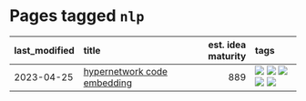 # Pages tagged `nlp`

|last_modified|title|est. idea maturity|tags
|:---|:---|---:|:---|
|2023-04-25|[hypernetwork code embedding](../hypernetwork_embedding_for_code.md)|889|[![](https://img.shields.io/badge/tag-embeddings-8e95e2)](../tags/embeddings.md) [![](https://img.shields.io/badge/tag-llm-90446b)](../tags/llm.md) [![](https://img.shields.io/badge/tag-machinelearning-be4650)](../tags/machinelearning.md) [![](https://img.shields.io/badge/tag-models-3f9741)](../tags/models.md) [![](https://img.shields.io/badge/tag-nlp-3f3dc3)](../tags/nlp.md)|